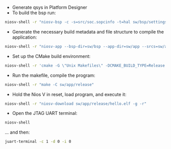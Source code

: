 - Generate qsys in Platform Designer
- To build the bsp run:

```bash
niosv-shell -r "niosv-bsp -c -s=src/soc.sopcinfo -t=hal sw/bsp/settings.bsp"
```

- Generate the necessary build metadata and file structure to compile the application:
```bash
niosv-shell -r "niosv-app --bsp-dir=sw/bsp --app-dir=sw/app --srcs=sw/app/hello.c --elf-name=hello.elf"
```

- Set up the CMake build environment:

```bash
niosv-shell -r 'cmake -G \"Unix Makefiles\" -DCMAKE_BUILD_TYPE=Release -B sw/app/release -S sw/app'
```

- Run the makefile, compile the program:

```bash
niosv-shell -r "make -C sw/app/release"
```

- Hold the Nios V in reset, load program, and execute it:

```bash
niosv-shell -r "niosv-download sw/app/release/hello.elf -g -r"
```

- Open the JTAG UART terminal:


```bash
niosv-shell
```

... and then:

```bash
juart-terminal -c 1 -d 0 -i 0
```


